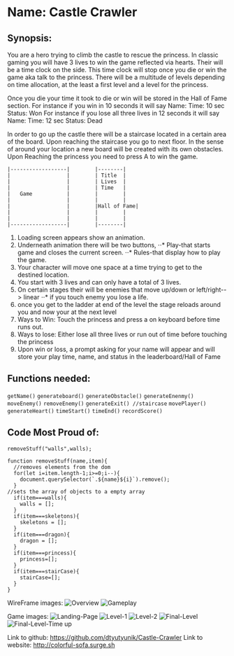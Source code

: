 # Name: Castle Crawler

## Synopsis:
You are a hero trying to climb the castle to rescue the princess.
In classic gaming you will have 3 lives to win the game reflected via hearts.
Their will be a time clock on the side. This time clock will stop once you die or win the game aka talk to the princess.
There will be a multitude of levels depending on time allocation, at the least a first level and a level for the princess.

Once you die your time it took to die or win will be stored in the Hall of Fame section.
For instance if you win in 10 seconds it will say Name: Time: 10 sec Status: Won
For instance if you lose all three lives in 12 seconds it will say Name: Time: 12 sec Status: Dead

In order to go up the castle there will be a staircase located in a certain area of the board.
Upon reaching the staircase you go to next floor. In the sense of around your location a new board will be created with its own obstacles. Upon Reaching the princess you need to press A to win the game.

```
|------------------|        |--------|
|                  |        | Title  |
|                  |        | Lives  |
|                  |        | Time   |
|   Game           |        |        |
|                  |        |        |
|                  |        |Hall of Fame|
|                  |        |        |
|                  |        |        |
|------------------|        |--------|
```
1. Loading screen appears show an animation.
2. Underneath animation there will be two buttons,
  ⋅⋅* Play-that starts game and closes the current screen.
    ⋅⋅* Rules-that display how to play the game.
3. Your character will move one space at a time trying to get to the destined location.
4. You start with 3 lives and can only have a total of 3 lives.
5. On certain stages their will be enemies that move up/down or left/right--> linear
    ⋅⋅* if you touch enemy you lose a life.
6. once you get to the ladder at end of the level the stage reloads around you and now your at the next level
7. Ways to Win: Touch the princess and press a on keyboard before time runs out.
8. Ways to lose: Either lose all three lives or run out of time before touching the princess
9. Upon win or loss, a prompt asking for your name will appear and will store your play time, name, and status in the leaderboard/Hall of Fame

## Functions needed:
`getName()`
`generateboard()`
`generateObstacle()`
`generateEnenmy()`
`moveEnemy()`
`removeEnemy()`
`generateExit() //staircase`
`movePlayer()`
`generateHeart()`
`timeStart()`
`timeEnd()`
`recordScore()`

## Code Most Proud of:
```
removeStuff("walls",walls);

function removeStuff(name,item){
  //removes elements from the dom
  for(let i=item.length-1;i>=0;i--){
    document.querySelector(`.${name}${i}`).remove();
  }
//sets the array of objects to a empty array
  if(item===walls){
    walls = [];
  }
  if(item===skeletons){
    skeletons = [];
  }
  if(item===dragon){
    dragon = [];
  }
  if(item===princess){
    princess=[];
  }
  if(item===stairCase){
    stairCase=[];
  }
}
```

WireFrame images:
![Overview](wireFrame/Overview.jpg)
![Gameplay](wireFrame/Gameplay.jpg)

Game images:
![Landing-Page](/GamePlay-Images/Landing-Page.png)
![Level-1](/GamePlay-Images/Level1.png)
![Level-2](/GamePlay-Images/Level2.png)
![Final-Level](/GamePlay-Images/Final-Level.png)
![Final-Level-Time up](/GamePlay-Images/Time-Up.png)

Link to github: <https://github.com/dtyutyunik/Castle-Crawler>
Link to website: <http://colorful-sofa.surge.sh>
